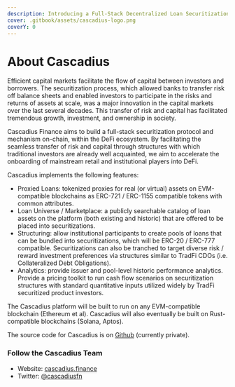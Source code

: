 ```yaml
---
description: Introducing a Full-Stack Decentralized Loan Securitization Protocol
cover: .gitbook/assets/cascadius-logo.png
coverY: 0
---
```


# About Cascadius

Efficient capital markets facilitate the flow of capital between investors and borrowers.  The securitization process, which allowed banks to transfer risk off balance sheets and enabled investors to participate in the risks and returns of assets at scale, was a major innovation in the capital markets over the last several decades.  This transfer of risk and capital has facilitated tremendous growth, investment, and ownership in society.

Cascadius Finance aims to build a full-stack securitization protocol and mechanism on-chain, within the DeFi ecosystem.  By facilitating the seamless transfer of risk and capital through structures with which traditional investors are already well acquainted, we aim to accelerate the onboarding of mainstream retail and institutional players into DeFi.

Cascadius implements the following features:  &#x20;

* Proxied Loans: tokenized proxies for real (or virtual) assets on EVM-compatible blockchains as ERC-721 / ERC-1155 compatible tokens with common attributes.
* Loan Universe / Marketplace: a publicly searchable catalog of loan assets on the platform (both existing and historic) that are offered to be placed into securitizations.
* Structuring: allow institutional participants to create pools of loans that can be bundled into securitizations, which will be ERC-20 / ERC-777 compatible.  Securitizations can also be tranched to target diverse risk / reward investment preferences via structures similar to TradFi CDOs (i.e. Collateralized Debt Obligations).
* Analytics: provide issuer and pool-level historic performance analytics.  Provide a pricing toolkit to run cash flow scenarios on securitization structures with standard quantitative inputs utilized widely by TradFi securitized product investors.&#x20;

The Cascadius platform will be built to run on any EVM-compatible blockchain (Ethereum et al).  Cascadius will also eventually be built on Rust-compatible blockchains (Solana, Aptos).

The source code for Cascadius is on [Github](https://github.com/liangjh/cascadius-finance) (currently private).

### Follow the Cascadius Team

* Website:  [cascadius.finance](https://cascadius.finance)
* Twitter:   [@cascadiusfn](https://twitter.com/cascadiusfn)
